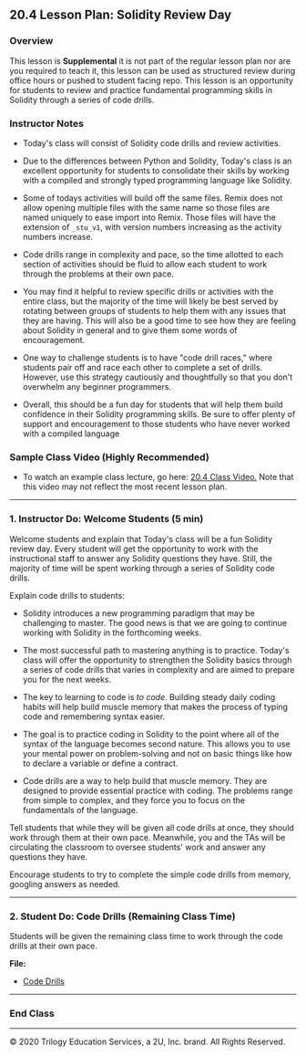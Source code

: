 ## 20.4 Lesson Plan: Solidity Review Day

### Overview

This lesson is **Supplemental** it is not part of the regular lesson plan nor are you required to teach it, this lesson can be used as structured review during office hours or pushed to student facing repo. This lesson is an opportunity for students to review and practice fundamental programming skills in Solidity through a series of code drills.

### Instructor Notes

* Today's class will consist of Solidity code drills and review activities.

* Due to the differences between Python and Solidity, Today's class is an excellent opportunity for students to consolidate their skills by working with a compiled and strongly typed programming language like Solidity.

* Some of todays activities will build off the same files. Remix does not allow opening multiple files with the same name so those files are named uniquely to ease import into Remix. Those files will have the extension of `_stu_v1`, with version numbers increasing as the activity numbers increase.

* Code drills range in complexity and pace, so the time allotted to each section of activities should be fluid to allow each student to work through the problems at their own pace.

* You may find it helpful to review specific drills or activities with the entire class, but the majority of the time will likely be best served by rotating between groups of students to help them with any issues that they are having. This will also be a good time to see how they are feeling about Solidity in general and to give them some words of encouragement.

* One way to challenge students is to have "code drill races," where students pair off and race each other to complete a set of drills. However, use this strategy cautiously and thoughtfully so that you don't overwhelm any beginner programmers.

* Overall, this should be a fun day for students that will help them build confidence in their Solidity programming skills. Be sure to offer plenty of support and encouragement to those students who have never worked with a compiled language

### Sample Class Video (Highly Recommended)
* To watch an example class lecture, go here: [20.4 Class Video.](https://codingbootcamp.hosted.panopto.com/Panopto/Pages/Viewer.aspx?id=aed7b919-b3e3-4440-b4d2-ab28004ce6f0) Note that this video may not reflect the most recent lesson plan.

---

### 1. Instructor Do: Welcome Students (5 min)

Welcome students and explain that Today's class will be a fun Solidity review day. Every student will get the opportunity to work with the instructional staff to answer any Solidity questions they have. Still, the majority of time will be spent working through a series of Solidity code drills.

Explain code drills to students:

* Solidity introduces a new programming paradigm that may be challenging to master. The good news is that we are going to continue working with Solidity in the forthcoming weeks.

* The most successful path to mastering anything is to practice. Today's class will offer the opportunity to strengthen the Solidity basics through a series of code drills that varies in complexity and are aimed to prepare you for the next weeks.

* The key to learning to code is _to code_. Building steady daily coding habits will help build muscle memory that makes the process of typing code and remembering syntax easier.

* The goal is to practice coding in Solidity to the point where all of the syntax of the language becomes second nature. This allows you to use your mental power on problem-solving and not on basic things like how to declare a variable or define a contract.

* Code drills are a way to help build that muscle memory. They are designed to provide essential practice with coding. The problems range from simple to complex, and they force you to focus on the fundamentals of the language.

Tell students that while they will be given all code drills at once, they should work through them at their own pace. Meanwhile, you and the TAs will be circulating the classroom to oversee students' work and answer any questions they have.

Encourage students to try to complete the simple code drills from memory, googling answers as needed.

---

### 2. Student Do: Code Drills (Remaining Class Time)

Students will be given the remaining class time to work through the code drills at their own pace.

**File:**

* [Code Drills](Activities/)

---

### End Class

---

© 2020 Trilogy Education Services, a 2U, Inc. brand. All Rights Reserved.
